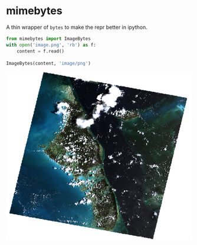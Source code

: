 # mimebytes

A thin wrapper of `bytes` to make the repr better in ipython.

```py
from mimebytes import ImageBytes
with open('image.png', 'rb') as f:
    content = f.read()

ImageBytes(content, 'image/png')
```

![preview](./image.png)
